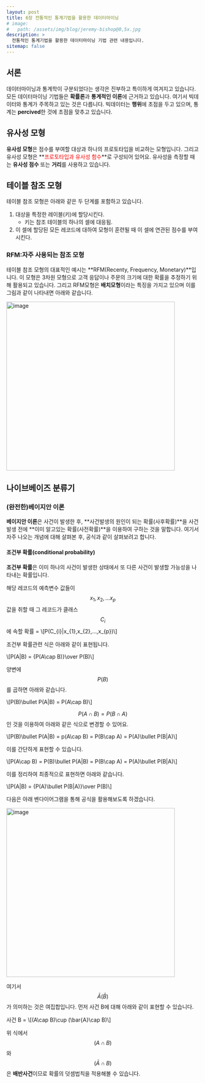 ```yaml
---
layout: post
title: 6장 전통적인 통계기법을 활용한 데이터마이닝
# image: 
#   path: /assets/img/blog/jeremy-bishop@0,5x.jpg
description: >
  전통적인 통계기법을 활용한 데이터마이닝 기법 관련 내용입니다.
sitemap: false
---
```


<!-- Version 9 is the most complete version of Hydejack yet.
{:.lead}

[Modernized](#linking-in-style) [design](#whats-in-the-cards), [big headlines](#ready-for-the-big-screen), big new features: [Built-In Search](#built-in-search), [Sticky Table of Contents](#sticky-table-of-contents), and [Auto-Hiding Navbar](#auto-hiding-navbar). That [and more](#and-much-more) is Hydejack 9.

- Table of Contents
{:toc .large-only} -->

## 서론

데이터마이닝과 통계학이 구분되었다는 생각은 진부하고 특이하게 여겨지고 있습니다. 모든 데이터마이닝 기법들은 **확률론**과 **통계적인 이론**에 근거하고 있습니다. 
여기서 빅데이터와 통계가 주목하고 있는 것은 다릅니다. 빅데이터는 **행위**에 초점을 두고 있으며, 통계는 **percived**한 것에 초점을 맞추고 있습니다.

## 유사성 모형

**유사성 모형**은 점수를 부여할 대상과 하나의 <span style='blue'>프로토타입</span>을 비교하는 모형입니다. 그리고 유사성 모형은 **<span style='color:red'>프로토타입과 유사성 함수</span>**로 구성되어 있어요. 유사성을 측정할 때는 **유사성 점수** 또는 **거리**를 사용하고 있습니다.

## 테이블 참조 모형

테이블 참조 모형은 아래와 같은 두 단계를 포함하고 있습니다.
1. 대상을 특정한 레이블(키)에 할당시킨다.
   - 키는 참조 테이블의 하나의 셀에 대응됨.
2. 이 셀에 할당된 모든 레코드에 대하여 모형이 훈련될 때 이 셀에 연관된 점수를 부여시킨다.

### RFM:자주 사용되는 참조 모형

테이블 참조 모형의 대표적인 예시는 **RFM(Recenty, Frequency, Monetary)**입니다. 이 모형은 3차원 모형으로 고객 응답이나 주문의 크기에 대한 확률을 추정하기 위해 활용되고 
있습니다. 그리고 RFM모형은 **배치모형**이라는 특징을 가지고 있으며 이를 그림과 같이 나타내면 아래와 같습니다.

<img width="440" alt="image" src="https://user-images.githubusercontent.com/107903417/232312916-666371a1-259f-4fdd-aaa0-34ec0a5d74fd.png">

## 나이브베이즈 분류기

### (완전한)베이지안 이론

**베이지안 이론**은 사건이 발생한 후, **사건발생의 원인이 되는 확률(사후확률)**을 사건발생 전에 **이미 알고있는 확률(사전확률)**을 이용하여 구하는 것을 말합니다. 여기서 
자주 나오는 개념에 대해 살펴본 후, 공식과 같이 살펴보려고 합니다.

#### 조건부 확률(conditional probability)

**조건부 확률**은 이미 하나의 사건이 발생한 상태에서 또 다른 사건이 발생할 가능성을 나타내는 확률입니다. 

해당 레코드의 예측변수 값들이 $$x_{1}, x_{2},...x_{p}$$값을 취할 때 그 레코드가 클래스 $$C_{i}$$에 속할 확률 = \\[P(C_{i}\|x_{1},x_{2},...,x_{p})\\]

조건부 확률관련 식은 아래와 같이 표현됩니다.

\\[P(A\|B) = {P(A\cap B)}\over P(B)\\]

양변에 $$P(B)$$를 곱하면 아래와 같습니다.

\\[P(B)\bullet P(A\|B) = P(A\cap B)\\]

$$P(A\cap B) = P(B\cap A)$$인 것을 이용하여 아래와 같은 식으로 변경할 수 있어요.

\\[P(B)\bullet P(A\|B) = p(A\cap B) = P(B\cap A) = P(A)\bullet P(B\|A)\\]

이를 간단하게 표현할 수 있습니다.

\\[P(A\cap B) = P(B)\bullet P(A\|B) = P(B\cap A) = P(A)\bullet P(B\|A)\\]

이를 정리하여 최종적으로 표현하면 아래와 같습니다.

\\[P(A\|B) = {P(A)\bullet P(B\|A)}\over P(B)\\]

다음은 아래 벤다이어그램을 통해 공식을 활용해보도록 하겠습니다.

<img width="440" alt="image" src="https://user-images.githubusercontent.com/107903417/232362855-0d217d35-1f6e-400e-b149-082b678789a2.png">

여기서 $$\bar{A}(\bar{B})$$가 의미하는 것은 여집합입니다. 먼저 사건 B에 대해 아래와 같이 표현할 수 있습니다.

사건 B = \\[(A\cap B)\cup (\bar{A}\cap B)\\]

위 식에서 $$(A\cap B)$$와 $$(\bar{A}\cap B)$$은 **배반사건**이므로 확률의 덧셈법칙을 적용해볼 수 있습니다.
